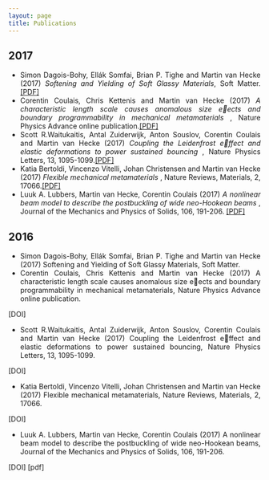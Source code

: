 ```yaml
---
layout: page
title: Publications
---
```


## 2017  


 * <div style="text-align: justify"> Simon Dagois-Bohy, Ellák Somfai, Brian P. Tighe and Martin van Hecke (2017) <i>Softening and Yielding of Soft Glassy Materials</i>, Soft Matter. <a href="www.google.com">[PDF]</a></div> 

 * <div style="text-align: justify">Corentin Coulais, Chris Kettenis and Martin van Hecke (2017) <i>A characteristic length scale causes anomalous size eects and boundary programmability in mechanical metamaterials</i> , Nature Physics Advance online publication.<a href="www.google.com">[PDF]</a></div>

* <div style="text-align: justify">Scott R.Waitukaitis, Antal Zuiderwijk, Anton Souslov, Corentin Coulais and Martin van Hecke (2017) <i>Coupling the Leidenfrost effect and elastic deformations to power sustained bouncing</i> , Nature Physics Letters, 13, 1095-1099.<a href="www.google.com">[PDF]</a></div>

* <div style="text-align: justify">Katia Bertoldi, Vincenzo Vitelli, Johan Christensen and Martin van Hecke (2017) <i>Flexible mechanical metamaterials</i> , Nature Reviews, Materials, 2, 17066.<a href="www.google.com">[PDF]</a></div>

* <div style="text-align: justify">Luuk A. Lubbers, Martin van Hecke, Corentin Coulais (2017) <i>A nonlinear beam model to describe the postbuckling of wide neo-Hookean beams</i> , Journal of the Mechanics and Physics of Solids, 106, 191-206. <a href="www.google.com">[PDF]</a></div>
      


## 2016  


 * <div style="text-align: justify"> Simon Dagois-Bohy, Ellák Somfai, Brian P. Tighe and Martin van Hecke (2017) Softening and Yielding of Soft Glassy Materials, Soft Matter.</div>


 * <div style="text-align: justify">Corentin Coulais, Chris Kettenis and Martin van Hecke (2017) A characteristic length scale causes anomalous size eects and boundary programmability in mechanical metamaterials, Nature Physics Advance online publication.
[DOI]</div>

* <div style="text-align: justify">Scott R.Waitukaitis, Antal Zuiderwijk, Anton Souslov, Corentin Coulais and Martin van Hecke (2017) Coupling the Leidenfrost effect and elastic deformations to power sustained bouncing, Nature Physics Letters, 13, 1095-1099.
[DOI]</div>

* <div style="text-align: justify">Katia Bertoldi, Vincenzo Vitelli, Johan Christensen and Martin van Hecke (2017) Flexible mechanical metamaterials, Nature Reviews, Materials, 2, 17066.
[DOI]</div>

* <div style="text-align: justify">Luuk A. Lubbers, Martin van Hecke, Corentin Coulais (2017) A nonlinear beam model to describe the postbuckling of wide neo-Hookean beams, Journal of the Mechanics and Physics of Solids, 106, 191-206.
[DOI] [pdf]</div>